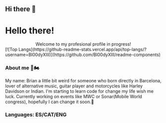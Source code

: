 ## Hi there 👋

# Hello there!
<center>Welcome to my profesional profile in progress!</center>
[![Top Langs](https://github-readme-stats.vercel.app/api/top-langs/?username=Bl00dyXIII)](https://github.com/Bl00dyXIII/readme-components)

### About me 🎸🏍

My name: Brian a little bit weird for someone who born directly in Barcelona, 
lover of alternative music, guitar player and motorcycles like Harley Davidson or Indian.
I'm starting to learn code for change my life wish me luck.
Currently working on events like MWC or Sonar(Mobile World congress), hopefully I can change it soon.🤪

### Languages: ES/CAT/ENG

